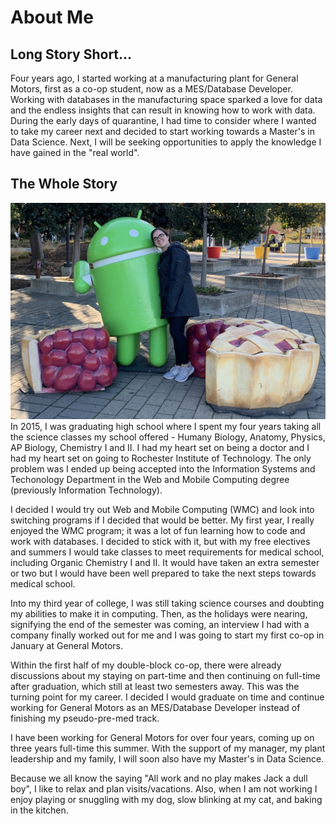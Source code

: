 # About Me

## Long Story Short...
Four years ago, I started working at a manufacturing plant for General Motors, first as a co-op student, now as a MES/Database Developer. Working with databases in the manufacturing space sparked a love for data and the endless insights that can result in knowing how to work with data. During the early days of quarantine, I had time to consider where I wanted to take my career next and decided to start working towards a Master's in Data Science. Next, I will be seeking opportunities to apply the knowledge I have gained in the "real world".

## The Whole Story
![Isabella at Google's Campus, Dec 2021](./assets//img/ics.jpg)
In 2015, I was graduating high school where I spent my four years taking all the science classes my school offered - Humany Biology, Anatomy, Physics, AP Biology, Chemistry I and II. I had my heart set on being a doctor and I had my heart set on going to Rochester Institute of Technology. The only problem was I ended up being accepted into the Information Systems and Techonology Department in the Web and Mobile Computing degree (previously Information Technology). 


I decided I would try out Web and Mobile Computing (WMC) and look into switching programs if I decided that would be better. My first year, I really enjoyed the WMC program; it was a lot of fun learning how to code and work with databases. I decided to stick with it, but with my free electives and summers I would take classes to meet requirements for medical school, including Organic Chemistry I and II. It would have taken an extra semester or two but I would have been well prepared to take the next steps towards medical school. 


Into my third year of college, I was still taking science courses and doubting my abilities to make it in computing. Then, as the holidays were nearing, signifying the end of the semester was coming, an interview I had with a company finally worked out for me and I was going to start my first co-op in January at General Motors.


Within the first half of my double-block co-op, there were already discussions about my staying on part-time and then continuing on full-time after graduation, which still at least two semesters away. This was the turning point for my career. I decided I would graduate on time and continue working for General Motors as an MES/Database Developer instead of finishing my pseudo-pre-med track.


I have been working for General Motors for over four years, coming up on three years full-time this summer. With the support of my manager, my plant leadership and my family, I will soon also have my Master's in Data Science.


Because we all know the saying "All work and no play makes Jack a dull boy", I like to relax and plan visits/vacations. Also, when I am not working I enjoy playing or snuggling with my dog, slow blinking at my cat, and baking in the kitchen.

